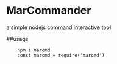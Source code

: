 # MarCommander
a simple nodejs command interactive tool

##usage
```
	npm i marcmd
	const marcmd = require('marcmd')
```
